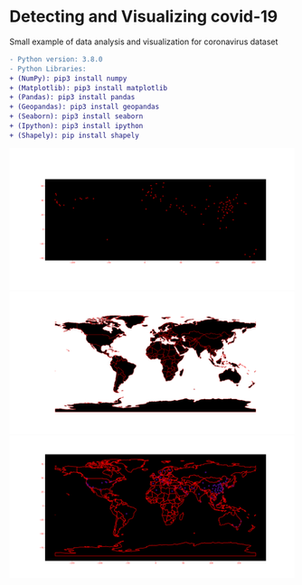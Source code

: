 # Detecting and Visualizing covid-19
Small example of data analysis and visualization for coronavirus dataset
```diff
- Python version: 3.8.0
- Python Libraries:
+ (NumPy): pip3 install numpy
+ (Matplotlib): pip3 install matplotlib
+ (Pandas): pip3 install pandas
+ (Geopandas): pip3 install geopandas
+ (Seaborn): pip3 install seaborn
+ (Ipython): pip3 install ipython
+ (Shapely): pip install shapely
```
![#f03c15](plot/pic/aff_pl.png)
![#f03c15](plot/pic/world_geo.png)
![#f03c15](plot/pic/world_geo_aff.png)
